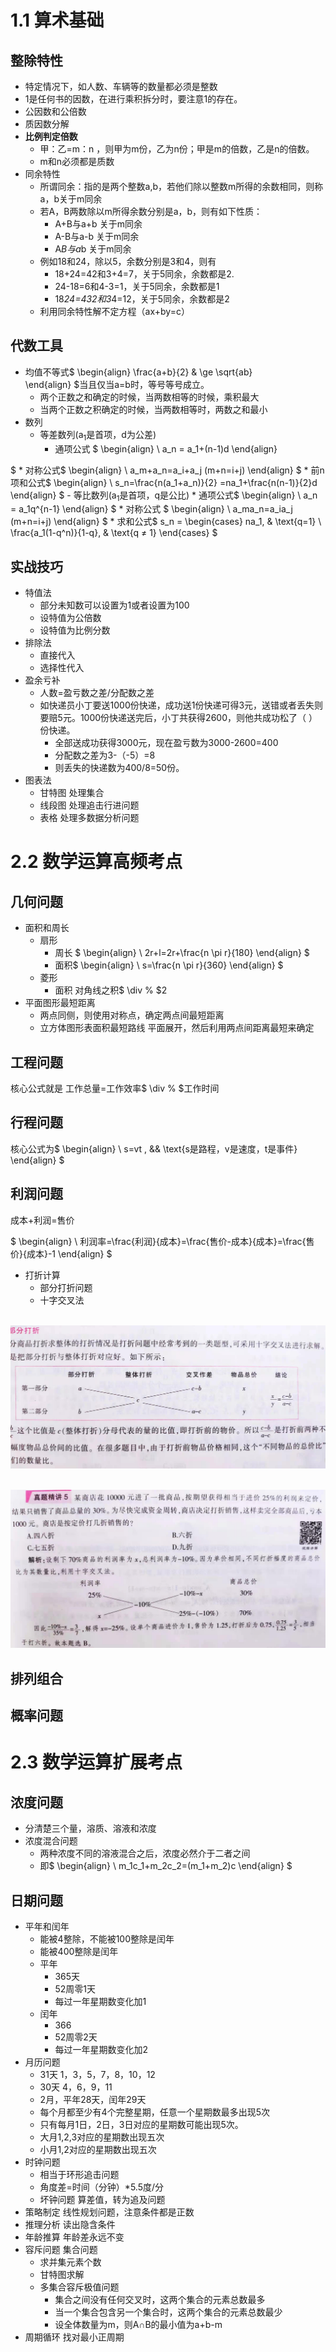 # 1.1 算术基础
## 整除特性
+ 特定情况下，如人数、车辆等的数量都必须是整数
+ 1是任何书的因数，在进行乘积拆分时，要注意1的存在。
+ 公因数和公倍数
+ 质因数分解
+ **比例判定倍数**
    - 甲：乙=m：n ，则甲为m份，乙为n份；甲是m的倍数，乙是n的倍数。
    - m和n必须都是质数
+ 同余特性
    - 所谓同余：指的是两个整数a,b，若他们除以整数m所得的余数相同，则称a，b关于m同余
    - 若A，B两数除以m所得余数分别是a，b，则有如下性质：
        * A+B与a+b 关于m同余
        * A-B与a-b 关于m同余
        * A*B与a*b 关于m同余
    - 例如18和24，除以5，余数分别是3和4，则有
        * 18+24=42和3+4=7，关于5同余，余数都是2.
        * 24-18=6和4-3=1，关于5同余，余数都是1
        * 18*24=432和3*4=12，关于5同余，余数都是2
    - 利用同余特性解不定方程（ax+by=c）

## 代数工具
+ 均值不等式$ \begin{align}
\frac{a+b}{2} & \ge \sqrt{ab} \
\end{align} $当且仅当a=b时，等号等号成立。
    - 两个正数之和确定的时候，当两数相等的时候，乘积最大
    - 当两个正数之积确定的时候，当两数相等时，两数之和最小
+ 数列
    - 等差数列(a<sub>1</sub>是首项，d为公差)
        * 通项公式 $ \begin{align}
\ a_n = a_1+(n-1)d
\end{align}

 $
        * 对称公式$ \begin{align}
\ a_m+a_n=a_i+a_j  (m+n=i+j)
\end{align} $
        * 前n项和公式$ \begin{align}
\ s_n=\frac{n(a_1+a_n)}{2} =na_1+\frac{n(n-1)}{2}d
\end{align} $
    - 等比数列(a<sub>1</sub>是首项，q是公比)
        * 通项公式$ \begin{align}
\ a_n = a_1q^{n-1}
\end{align} $
        * 对称公式 $ \begin{align}
\ a_ma_n=a_ia_j  (m+n=i+j)
\end{align} $
        * 求和公式$ s_n =
\begin{cases}
na_1,  & \text{q=1} \\
\frac{a_1(1-q^n)}{1-q}, & \text{q $\neq %$ 1}
\end{cases} $

## 实战技巧
+ 特值法
    - 部分未知数可以设置为1或者设置为100
    - 设特值为公倍数
    - 设特值为比例分数
+ 排除法
    - 直接代入
    - 选择性代入
+ 盈余亏补
    - 人数=盈亏数之差/分配数之差
    - 如快递员小丁要送1000份快递，成功送1份快递可得3元，送错或者丢失则要赔5元。1000份快递送完后，小丁共获得2600，则他共成功松了（ ）份快递。
        * 全部送成功获得3000元，现在盈亏数为3000-2600=400
        * 分配数之差为3-（-5）=8
        * 则丢失的快递数为400/8=50份。
+ 图表法
    - 甘特图 处理集合
    - 线段图 处理追击行进问题
    - 表格 处理多数据分析问题

# 2.2 数学运算高频考点
## 几何问题
+ 面积和周长
    - 扇形
        * 周长 $ \begin{align}
\ 2r+l=2r+\frac{n \pi r}{180}
\end{align} $
        * 面积$ \begin{align}
\ s=\frac{n \pi r}{360}
\end{align} $
    - 菱形
        * 面积 对角线之积$ \div % $2
+ 平面图形最短距离
    - 两点同侧，则使用对称点，确定两点间最短距离
    - 立方体图形表面积最短路线 平面展开，然后利用两点间距离最短来确定

## 工程问题
核心公式就是 工作总量=工作效率$ \div % $<font style="background-color:transparent;">工作时间</font>

## 行程问题
核心公式为$ \begin{align}
\ s=vt , && \text{s是路程，v是速度，t是事件}
\end{align} $

## 利润问题
成本+利润=售价

$ \begin{align}
\ 利润率=\frac{利润}{成本}=\frac{售价-成本}{成本}=\frac{售价}{成本}-1
\end{align} $

+ 打折计算
    - 部分打折问题 
    - 十字交叉法

         ![image-1725903531563](./assets/image-1725903531563.jpeg)

 ![image-1725903531862](./assets/image-1725903531862.jpeg)

## 排列组合
## 概率问题
# 2.3 数学运算扩展考点
## 浓度问题
+ 分清楚三个量，溶质、溶液和浓度
+ 浓度混合问题 
    - 两种浓度不同的溶液混合之后，浓度必然介于二者之间
    - 即$ \begin{align}
\ m_1c_1+m_2c_2=(m_1+m_2)c
\end{align} $

## 日期问题
+ 平年和闰年
    - 能被4整除，不能被100整除是闰年
    - 能被400整除是闰年
    - 平年
        * 365天
        * 52周零1天
        * 每过一年星期数变化加1
    - 闰年
        * 366
        * 52周零2天
        * 每过一年星期数变化加2
+ 月历问题
    - 31天 1，3，5，7，8，10，12
    - 30天 4，6，9，11
    - 2月，平年28天，闰年29天
    - 每个月都至少有4个完整星期，任意一个星期数最多出现5次
    - 只有每月1日，2日，3日对应的星期数可能出现5次。
    - 大月1,2,3对应的星期数出现五次
    - 小月1,2对应的星期数出现五次
+ 时钟问题
    - 相当于环形追击问题
    - 角度差=时间（分钟）*5.5度/分
    - 坏钟问题 算差值，转为追及问题
+ 策略制定 线性规划问题，注意条件都是正数
+ 推理分析 读出隐含条件
+ 年龄推算 年龄差永远不变
+ 容斥问题 集合问题
    - 求并集元素个数
    - 甘特图求解
    - 多集合容斥极值问题
        * 集合之间没有任何交叉时，这两个集合的元素总数最多
        * 当一个集合包含另一个集合时，这两个集合的元素总数最少
        * 设全体数量为m，则A∩B的最小值为a+b-m
+ 周期循环 找对最小正周期

